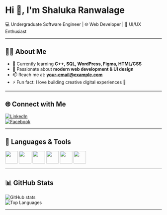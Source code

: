 # Hi 👋, I'm Shaluka Ranwalage  
💻 Undergraduate Software Engineer | 🌐 Web Developer | 🎨 UI/UX Enthusiast  

---

## 👨‍💻 About Me  
- 🔭 Currently learning **C++, SQL, WordPress, Figma, HTML/CSS**  
- 🌱 Passionate about **modern web development & UI design**  
- 📫 Reach me at: **your-email@example.com**  
- ⚡ Fun fact: I love building creative digital experiences 🚀  

---

## 🌐 Connect with Me  
[![LinkedIn](https://img.shields.io/badge/LinkedIn-blue?style=for-the-badge&logo=linkedin)](https://linkedin.com/in/your-link)  
[![Facebook](https://img.shields.io/badge/Facebook-1877F2?style=for-the-badge&logo=facebook&logoColor=white)](https://facebook.com/your-link)

---

## 🚀 Languages & Tools  
<p>
<img src="https://cdn.jsdelivr.net/gh/devicons/devicon/icons/html5/html5-original.svg" width="40"/>
<img src="https://cdn.jsdelivr.net/gh/devicons/devicon/icons/css3/css3-original.svg" width="40"/>
<img src="https://cdn.jsdelivr.net/gh/devicons/devicon/icons/javascript/javascript-original.svg" width="40"/>
<img src="https://cdn.jsdelivr.net/gh/devicons/devicon/icons/wordpress/wordpress-plain.svg" width="40"/>
<img src="https://cdn.jsdelivr.net/gh/devicons/devicon/icons/figma/figma-original.svg" width="40"/>
<img src="https://cdn.jsdelivr.net/gh/devicons/devicon/icons/cplusplus/cplusplus-original.svg" width="40"/>
</p>

---

## 📊 GitHub Stats  
![GitHub stats](https://github-readme-stats.vercel.app/api?username=shaluka-ranwalage&show_icons=true&theme=radical)  
![Top Languages](https://github-readme-stats.vercel.app/api/top-langs/?username=shaluka-ranwalage&layout=compact&theme=radical)  

---
